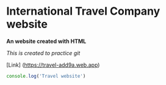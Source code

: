 # International Travel Company website

**An website created with HTML**

*This is created to practice git*

[Link] (https://travel-add9a.web.app)
```javascript
console.log('Travel website')
```
